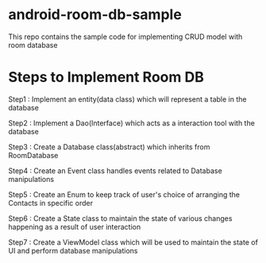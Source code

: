 
# android-room-db-sample
This repo contains the sample code for implementing CRUD model with room database

# Steps to Implement Room DB
Step1 : Implement an entity(data class) which will represent a table in the database

Step2 : Implement a Dao(Interface) which acts as a interaction tool with the database

Step3 : Create a Database class(abstract) which inherits from RoomDatabase 

Step4 : Create an Event class handles events related to Database manipulations

Step5 : Create an Enum to keep track of user's choice of arranging the Contacts in specific order

Step6 : Create a State class to maintain the state of various changes happening as a result of user interaction

Step7 : Create a ViewModel class which will be used to maintain the state of UI and perform database manipulations
